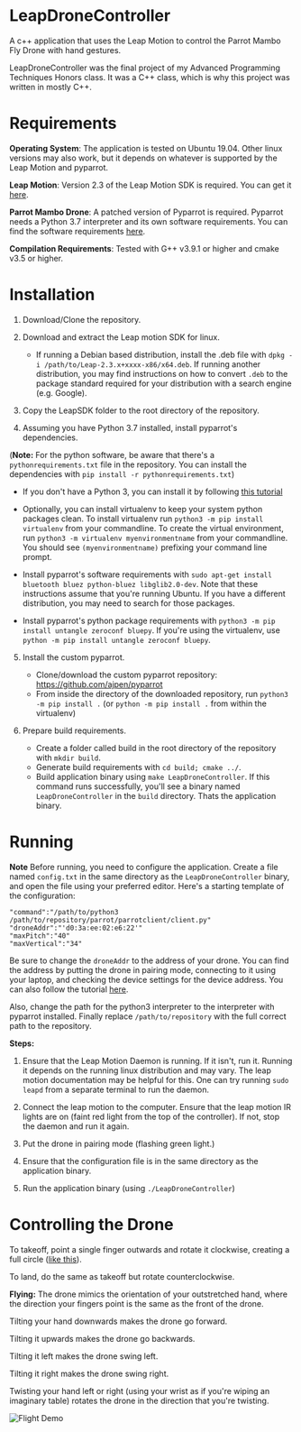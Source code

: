 # LeapDroneController

A c++ application that uses the Leap Motion to control the Parrot Mambo Fly Drone with hand gestures. 

LeapDroneController was the final project of my Advanced Programming Techniques Honors class. It was  a C++ class, which is why this project was written in mostly C++.

Requirements
============

**Operating System**: The application is tested on Ubuntu 19.04. Other linux versions may also work, but it depends on whatever is supported by the Leap Motion and pyparrot.


**Leap Motion**: Version 2.3 of the Leap Motion SDK is required. You can get it [here](https://developer.leapmotion.com/sdk/v2). 


**Parrot Mambo Drone**: A patched version of Pyparrot is required. Pyparrot needs a Python 3.7 interpreter and its own software requirements. You can find the software requirements [here](https://pyparrot.readthedocs.io/en/latest/installation.html).


**Compilation Requirements**: Tested with G++ v3.9.1 or higher and cmake v3.5 or higher.  


Installation
============

1. Download/Clone the repository. 

2. Download and extract the Leap motion SDK for linux.
    - If running a Debian based distribution, install the .deb file with `dpkg -i /path/to/Leap-2.3.x+xxxx-x86/x64.deb`. If running another distribution, you may find instructions on how to convert `.deb` to the package standard required for your distribution with a search engine (e.g. Google).

3. Copy the LeapSDK folder to the root directory of the repository. 

4. Assuming you have Python 3.7 installed, install pyparrot's dependencies.  

(**Note:** For the python software, be aware that there's a `pythonrequirements.txt` file in the repository. You can install the dependencies with `pip install -r pythonrequirements.txt`)
   - If you don't have a Python 3, you can install it by following [this tutorial](https://linuxize.com/post/how-to-install-python-3-7-on-ubuntu-18-04/)
   
   - Optionally, you can install virtualenv to keep your system python packages clean. To install virtualenv run `python3 -m pip install virtualenv` from your commandline. To create the virtual environment, run `python3 -m virtualenv myenvironmentname` from your commandline. You should see `(myenvironmentname)` prefixing your command line prompt.
   
   - Install pyparrot's software requirements with `sudo apt-get install bluetooth bluez python-bluez libglib2.0-dev`. Note that these instructions assume that you're running Ubuntu. If you have a different distribution, you may need to search for those packages.
   
   - Install pyparrot's python package requirements with `python3 -m pip install untangle zeroconf bluepy`. If you're using the virtualenv, use `python -m pip install untangle zeroconf bluepy`.
  
5. Install the custom pyparrot.
    - Clone/download the custom pyparrot repository: https://github.com/ajpen/pyparrot
    - From inside the directory of the downloaded repository, run `python3 -m pip install .` (or `python -m pip install .` from within the virtualenv)
    

6. Prepare build requirements.
    - Create a folder called build in the root directory of the repository with `mkdir build`.
    - Generate build requirements with `cd build; cmake ../`.
    - Build application binary using `make LeapDroneController`. If this command runs successfully, you'll see a binary named `LeapDroneController` in the `build` directory. Thats the application binary. 
    
    
Running
=========

**Note** Before running, you need to configure the application. Create a file named `config.txt` in the same directory as the `LeapDroneController` binary, and open the file using your preferred editor. Here's a starting template of the configuration:

```
"command":"/path/to/python3 /path/to/repository/parrot/parrotclient/client.py"
"droneAddr":"'d0:3a:ee:02:e6:22'"
"maxPitch":"40"
"maxVertical":"34"
```

Be sure to change the `droneAddr` to the address of your drone. You can find the address by putting the drone in pairing mode, connecting to it using your laptop, and checking the device settings for the device address. You can also follow the tutorial [here](https://pyparrot.readthedocs.io/en/latest/quickstartminidrone.html#ble-connection).

Also, change the path for the python3 interpreter to the interpreter with pyparrot installed. 
Finally replace `/path/to/repository` with the full correct path to the repository.


**Steps:**

1. Ensure that the Leap Motion Daemon is running. If it isn't, run it. Running it depends on the running linux distribution and may vary. The leap motion documentation may be helpful for this. One can try running `sudo leapd` from a separate terminal to run the daemon. 

2. Connect the leap motion to the computer. Ensure that the leap motion IR lights are on (faint red light from the top of the controller). If not, stop the daemon and run it again. 

3. Put the drone in pairing mode (flashing green light.)

4. Ensure that the configuration file is in the same directory as the application binary.

5. Run the application binary (using `./LeapDroneController`)


Controlling the Drone
======================

To takeoff, point a single finger outwards and rotate it clockwise, creating a full circle ([like this](https://www.youtube.com/watch?v=nHHD996k7G4)).

To land, do the same as takeoff but rotate counterclockwise.

**Flying:** 
The drone mimics the orientation of your outstretched hand, where the direction your fingers point is the same as the front of the drone. 

Tilting your hand downwards makes the drone go forward. 

Tilting it upwards makes the drone go backwards. 

Tilting it left makes the drone swing left. 

Tilting it right makes the drone swing right. 

Twisting your hand left or right (using your wrist as if you're wiping an imaginary table) rotates the drone in the direction that you're twisting.
  
  
![Flight Demo](https://github.com/ajpen/LeapDroneController/raw/master/leapDroneControllerDemo.gif)
